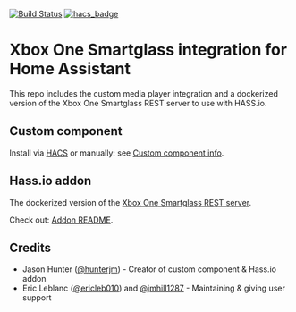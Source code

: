 [![Build Status](https://travis-ci.com/OpenXbox/xboxone-home-assistant.svg?branch=master)](https://travis-ci.com/OpenXbox/xboxone-home-assistant)
[![hacs_badge](https://img.shields.io/badge/HACS-Custom-orange.svg)](https://github.com/custom-components/hacs)

# Xbox One Smartglass integration for Home Assistant

This repo includes the custom media player integration and a
dockerized version of the Xbox One Smartglass REST server to
use with HASS.io.

## Custom component

Install via [HACS](https://hacs.xyz/docs/publish/start) or manually: see [Custom component info](info.md).

## Hass.io addon

The dockerized version of the [Xbox One Smartglass REST server](https://github.com/OpenXbox/xbox-smartglass-core-python).

Check out: [Addon README](hassio/README.md).

## Credits

- Jason Hunter ([@hunterjm](https://github.com/hunterjm)) - Creator of custom component & Hass.io addon
- Eric Leblanc ([@ericleb010](https://github.com/ericleb010)) and [@jmhill1287](https://github.com/jmhill1287) - Maintaining & giving user support
